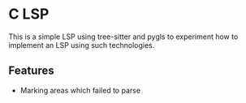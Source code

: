# C LSP

This is a simple LSP using tree-sitter and pygls to experiment how to implement an LSP using such technologies.

## Features

- Marking areas which failed to parse